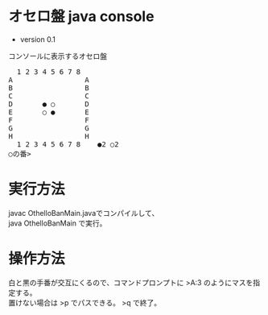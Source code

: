 # オセロ盤 java console
* version 0.1

コンソールに表示するオセロ盤
<pre>
  1 2 3 4 5 6 7 8   
A                 A  
B                 B  
C                 C  
D       ● ○       D  
E       ○ ●       E  
F                 F  
G                 G  
H                 H  
  1 2 3 4 5 6 7 8    ●2 ○2  
○の番>  
</pre>

# 実行方法

javac OthelloBanMain.javaでコンパイルして、  
java OthelloBanMain で実行。


# 操作方法
白と黒の手番が交互にくるので、コマンドプロンプトに >A:3 のようにマスを指定する。  
置けない場合は >p でパスできる。 >q で終了。

